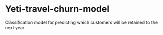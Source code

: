 # Yeti-travel-churn-model
Classification model for predicting which customers will be retained to the next year
